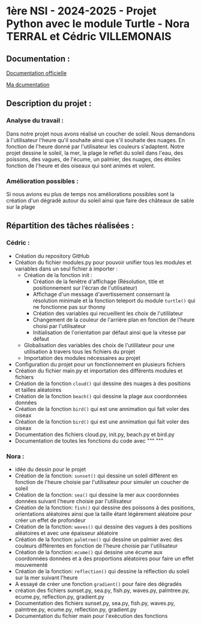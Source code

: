 # 1ère NSI - 2024-2025 - Projet Python avec le module Turtle - Nora TERRAL et Cédric VILLEMONAIS
## Documentation :
<a href="https://docs.python.org/fr/3/library/turtle.html" target="_blank">Documentation officielle</a>

<a href="https://github.com/Cedric-VILLEMONAIS/Python-Turtle-Documentation" target="_blank">Ma dcumentation</a>

## Description du projet :
### Analyse du travail :
Dans notre projet nous avons réalisé un coucher de soleil. Nous demandons à l'utilisateur l'heure qu'il souhaite ainsi que s'il souhaite des nuages. En fonction de l'heure donné par l'utilisateur les couleurs s'adaptent. Notre projet dessine le soleil, la mer, la plage le reflet du soleil dans l'eau, des poissons, des vagues, de l'écume, un palmier, des nuages, des étoiles fonction de l'heure et des oiseaux qui sont animés et volent.

### Amélioration possibles :
Si nous avions eu plus de temps nos améliorations possibles sont la création d'un dégradé autour du soleil ainsi que faire des châteaux de sable sur la plage

## Répartition des tâches réalisées :
### Cédric :
- Création du repository GitHub
- Création du fichier modules.py pour pouvoir unifier tous les modules et variables dans un seul fichier à importer :
    - Création de la fonction init :
        - Création de la fenêtre d'affichage (Résolution, title et positionnement sur l'écran de l'utilisateur)
        - Affichage d'un message d'avertissement consernant la résolution minimale et la fonction teleport du module ```turtle()``` qui ne fonctionne pas sur thonny
        - Création des variables qui recueillent les choix de l'utililateur
        - Changement de la couleur de l'arrière plan en fonction de l'heure choisi par l'utilisateur
        - Initialisation de l'orientation par défaut ainsi que la vitesse par défaut
    - Globalisation des variables des choix de l'utililateur pour une utilisation à travers tous les fichiers du projet
    - Importation des modules nécessaires au projet
- Configuration du projet pour un fonctionnement en plusieurs fichiers
- Création du fichier main.py et importation des différents modules et fichiers
- Création de la fonction ```cloud()``` qui dessine des nuages à des positions et tailles aléatoires
- Création de la fonction ```beach()``` qui dessine la plage aux coordonnées données
- Création de la fonction ```bird()``` qui est une annimation qui fait voler des oiseax
- Création de la fonction ```bird()``` qui est une annimation qui fait voler des oiseax
- Documentation des fichiers cloud.py, init.py, beach.py et bird.py
- Documentation de toutes les fonctions du code avec """ """


### Nora :
- idée du dessin pour le projet
- Création de la fonction: ```sunset()``` qui dessine un soleil différent en fonction de l'heure choisie par l'utilisateur pour simuler un coucher de soleil  
- Création de la fonction: ```sea()``` qui dessine la mer aux coordonnées données suivant l'heure choisie par l'utilisateur
- Création de la fonction: ```fish()``` qui dessine des poissons à des positions, orientations aléatoires ainsi que la taille étant légèrement aléatoire pour créer un effet de profondeur
- Création de la fonction: ```waves()``` qui dessine des vagues à des positions aléatoires et avec une épaisseur aléatoire
- Création de la fonction: ```palmtree()``` qui dessine un palmier avec des couleurs différentes en fonction de l'heure choisie par l'utilisateur
- Création de la fonction: ```ecume()``` qui dessine une écume aux coordonnées données et à des proportions aléatoires pour faire un effet mouvementé
- Création de la fonction: ```reflection()``` qui dessine la réflection du soleil sur la mer suivant l'heure 
- A essayé de créer une fonction ```gradient()``` pour faire des dégradés
- création des fichiers sunset.py, sea.py, fish.py, waves.py, palmtree.py, ecume.py, reflection.py, gradient.py
- Documentation des fichiers sunset.py, sea.py, fish.py, waves.py, palmtree.py, ecume.py, reflection.py, gradient.py 
- Documentation du fichier main pour l'exécution des fonctions



